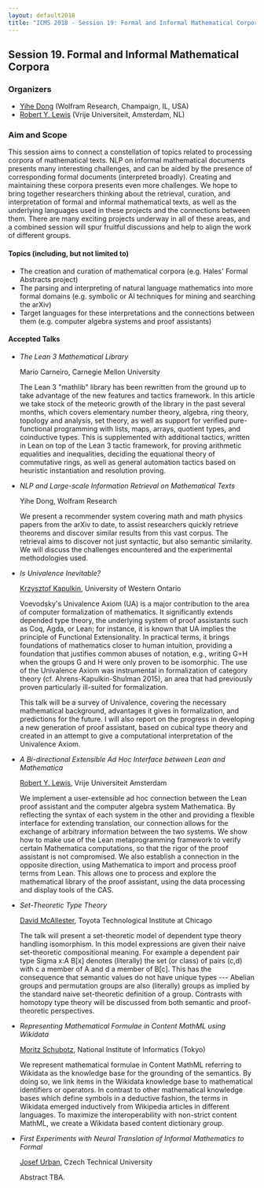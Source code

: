 ```yaml
---
layout: default2018
title: "ICMS 2018 - Session 19: Formal and Informal Mathematical Corpora"
---
```

## Session 19. Formal and Informal Mathematical Corpora

### Organizers

*   [Yihe Dong](mailto:yihed@wolfram.com) (Wolfram Research, Champaign, IL, USA)
*   [Robert Y. Lewis](mailto:rob.y.lewis@gmail.com) (Vrije Universiteit, Amsterdam, NL)

### Aim and Scope

This session aims to connect a constellation of topics related to processing
corpora of mathematical texts. NLP on informal mathematical documents
presents many interesting challenges, and can be aided by the presence of 
corresponding formal documents (interpreted broadly). Creating and maintaining
these corpora presents even more challenges. We hope to bring together
researchers thinking about the retrieval, curation, and interpretation
of formal and informal mathematical texts, as well as the underlying languages
used in these projects and the connections between them. There are many exciting projects 
underway in all of these areas, and a combined session will spur fruitful
discussions and help to align the work of different groups.

#### Topics (including, but not limited to)

* The creation and curation of mathematical corpora (e.g. Hales'
  Formal Abstracts project)
* The parsing and interpreting of natural language mathematics into more
  formal domains (e.g. symbolic or AI techniques for mining and searching the arXiv)
* Target languages for these interpretations and the connections between them
  (e.g. computer algebra systems and proof assistants)

#### Accepted Talks

* *The Lean 3 Mathematical Library*
  
  Mario Carneiro, Carnegie Mellon University

  The Lean 3 "mathlib" library has been rewritten from the ground up to take advantage of the new features and tactics framework. In this article we take stock of the meteoric growth of the library in the past several months, which covers elementary number theory, algebra, ring theory, topology and analysis, set theory, as well as support for verified pure-functional programming with lists, maps, arrays, quotient types, and coinductive types. This is supplemented with additional tactics, written in Lean on top of the Lean 3 tactic framework, for proving arithmetic equalities and inequalities, deciding the equational theory of commutative rings, as well as general automation tactics based on heuristic instantiation and resolution proving.

* *NLP and Large-scale Information Retrieval on Mathematical Texts*

  Yihe Dong, Wolfram Research

  We present a recommender system covering math and math physics papers from the arXiv to date, to assist researchers quickly retrieve theorems and discover similar results from this vast corpus. The retrieval aims to discover not just syntactic, but also semantic similarity. We will discuss the challenges encountered and the experimental methodologies used.

* *Is Univalence Inevitable?*

  [Krzysztof Kapulkin](http://www.math.uwo.ca/faculty/kapulkin/), University of Western Ontario

  Voevodsky's Univalence Axiom (UA) is a major contribution to the area
  of computer formalization of mathematics. It significantly extends
  depended type theory, the underlying system of proof assistants such
  as Coq, Agda, or Lean; for instance, it is known that UA implies the
  principle of Functional Extensionality. In practical terms, it brings
  foundations of mathematics closer to human intuition, providing a
  foundation that justifies common abuses of notation, e.g., writing G=H
  when the groups G and H were only proven to be isomorphic. The use of
  the Univalence Axiom was instrumental in formalization of category
  theory (cf. Ahrens-Kapulkin-Shulman 2015), an area that had previously
  proven particularly ill-suited for formalization.

  This talk will be a survey of Univalence, covering the necessary
  mathematical background, advantages it gives in formalization, and
  predictions for the future. I will also report on the progress in
  developing a new generation of proof assistant, based on cubical type
  theory and created in an attempt to give a computational
  interpretation of the Univalence Axiom.

* *A Bi-directional Extensible Ad Hoc Interface between Lean and Mathematica*

  [Robert Y. Lewis](https://robertylewis.com), Vrije Universiteit Amsterdam

  We implement a user-extensible ad hoc connection between the Lean proof assistant and the computer algebra system Mathematica. By reflecting the syntax of each system in the other and providing a flexible interface for extending translation, our connection allows for the exchange of arbitrary information between the two systems. We show how to make use of the Lean metaprogramming framework to verify certain Mathematica computations, so that the rigor of the proof assistant is not compromised. We also establish a connection in the opposite direction, using Mathematica to import and process proof terms from Lean. This allows one to process and explore the mathematical library of the proof assistant, using the data processing and display tools of the CAS.

* *Set-Theoretic Type Theory*

  [David McAllester](http://ttic.uchicago.edu/~dmcallester/), Toyota Technological Institute at Chicago

  The talk will present a set-theoretic model of dependent type theory handling isomorphism. In this model expressions are given their naive set-theoretic compositional meaning. For example a dependent pair type Sigma x:A B[x] denotes (literally) the set (or class) of pairs (c,d) with c a member of A and d a member of B[c]. This has the consequence that semantic values do not have unique types --- Abelian groups and permutation groups are also (literally) groups as implied by the standard naive set-theoretic definition of a group. Contrasts with homotopy type theory will be discussed from both semantic and proof-theoretic perspectives.


* *Representing Mathematical Formulae in Content MathML using Wikidata*

  [Moritz Schubotz](https://www.moritzschubotz.de/wiki/Main_Page), National Institute of Informatics (Tokyo)

  We represent mathematical formulae in Content MathML
  referring to Wikidata as the knowledge base for the grounding of the
  semantics. By doing so, we link items in the Wikidata knowledge base
  to mathematical identifiers or operators. In contrast to other
  mathematical knowledge bases which define symbols in a deductive
  fashion, the terms in Wikidata emerged inductively from Wikipedia
  articles in different languages. To maximize the interoperability with
  non-strict content MathML, we create a Wikidata based content
  dictionary group.

* *First Experiments with Neural Translation of Informal Mathematics to Formal*

  [Josef Urban](https://www.ciirc.cvut.cz/~urbanjo3/), Czech Technical University

  Abstract TBA.